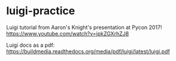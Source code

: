 # luigi-practice
Luigi tutorial from Aaron's Knight's presentation at Pycon 2017! https://www.youtube.com/watch?v=jpkZGXrhZJ8

Luigi docs as a pdf: https://buildmedia.readthedocs.org/media/pdf/luigi/latest/luigi.pdf

